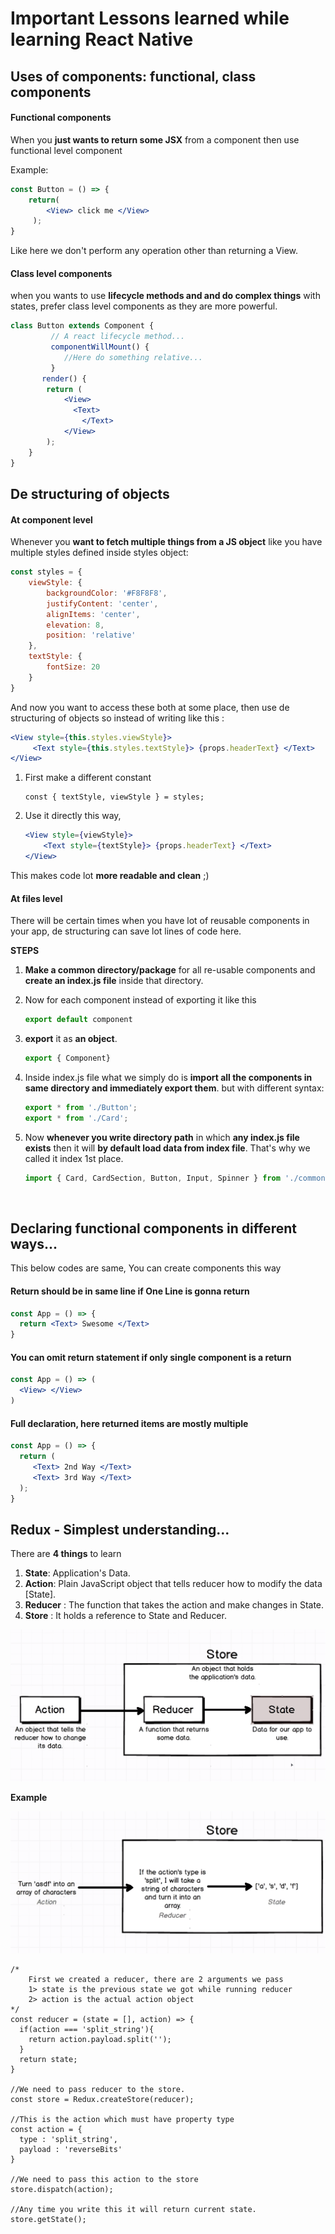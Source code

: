 # Important Lessons learned while learning React Native



## Uses of components: functional, class components

#### Functional components

When you **just wants to return some JSX** from a component then use functional level component

Example:

```jsx
const Button = () => {	
	return(
        <View> click me </View>
     );
}
```

Like here we don't perform any operation other than returning a View.

#### Class level components

when you wants to use **lifecycle methods and and do complex things** with states, prefer class level components as they are more powerful.

```jsx
class Button extends Component {
 		 // A react lifecycle method...
  		 componentWillMount() {
       		//Here do something relative...
   		 }
       render() {
        return (
            <View>
              <Text>
                </Text>
            </View>
        );
    }
}
```





## De structuring of objects

#### At component level

Whenever you **want to fetch multiple things from a JS object** like you have multiple styles defined inside styles object:

```jsx
const styles = {
    viewStyle: {
        backgroundColor: '#F8F8F8',
        justifyContent: 'center',
        alignItems: 'center',
        elevation: 8,
        position: 'relative'
    },
    textStyle: {
        fontSize: 20
    }
}
```

And now you want to access these both at some place, then use de structuring of objects so instead of writing like this :

```jsx
<View style={this.styles.viewStyle}>
     <Text style={this.styles.textStyle}> {props.headerText} </Text>
</View>
```

1.  First make a different constant

    ```
    const { textStyle, viewStyle } = styles;
    ```

2.  Use it directly this way, 

    ```jsx
    <View style={viewStyle}>
        <Text style={textStyle}> {props.headerText} </Text>
    </View>
    ```

This makes code lot **more readable and clean** ;)


#### At files level

There will be certain times when you have lot of reusable components in your app, de structuring can save lot lines of code here.

**STEPS**

1.  **Make a common directory/package** for all re-usable components and **create an index.js file** inside that directory.

2.  Now for each component instead of exporting it like this 

    ```jsx
    export default component
    ```

3.  **export** it as **an object**.

    ```jsx
    export { Component}
    ```

4.  Inside index.js file what we simply do is **import all the components in same directory and immediately export them**. but with different syntax:

    ```jsx
    export * from './Button';
    export * from './Card';
    ```

5.  Now **whenever you write directory path** in which **any index.js file exists** then it will **by default load data from index file**. That's why we called it index 1st place.

    ```jsx
    import { Card, CardSection, Button, Input, Spinner } from './common'
    ```

    ​

## Declaring functional components in different ways...

This below codes are same, You can create components this way

#### Return should be in same line if One Line is gonna return

```jsx
const App = () => {
  return <Text> Swesome </Text>
}
```



#### You can omit return statement if only single component is a return

```jsx
const App = () => (
  <View> </View> 
)
```



#### Full declaration, here returned items are mostly multiple

```jsx
const App = () => {
  return (    
     <Text> 2nd Way </Text>
     <Text> 3rd Way </Text>
  );
}
```





## Redux - Simplest understanding...

There are **4 things** to learn

1.  **State**: Application's Data.
2.  **Action**: Plain JavaScript object that tells reducer how to modify the data [State].
3.  **Reducer** : The function that takes the action and make changes in State.
4.  **Store** : It holds a reference to State and Reducer.



![alt text](/def.png)

**Example** 

![](/example.png)



```
/*
	First we created a reducer, there are 2 arguments we pass
	1> state is the previous state we got while running reducer 
	2> action is the actual action object
*/
const reducer = (state = [], action) => {
  if(action === 'split_string'){
    return action.payload.split('');
  }
  return state;
}

//We need to pass reducer to the store.
const store = Redux.createStore(reducer);

//This is the action which must have property type
const action = {
  type : 'split_string',
  payload : 'reverseBits'
}

//We need to pass this action to the store
store.dispatch(action);

//Any time you write this it will return current state.
store.getState();
```

